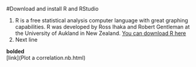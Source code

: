 #Download and install R and RStudio

1. R is a free statistical analysis computer language with great graphing capabilities. R was developed by Ross Ihaka and Robert Gentleman at the University of Aukland in New Zealand. [You can download R here](https://www.r-project.org)
2. Next line


**bolded**  
[link](Plot a correlation.nb.html)

